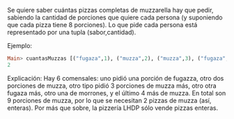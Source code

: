 Se quiere saber cuántas pizzas completas de muzzarella hay que pedir, sabiendo la cantidad de porciones que quiere cada persona (y suponiendo que cada pizza tiene 8 porciones). Lo que pide cada persona está representado por una tupla (sabor,cantidad).

Ejemplo:
```haskell
Main> cuantasMuzzas [("fugaza",1), ("muzza",2), ("muzza",3), ("fugaza",1), ("morrone",1), ("muzza",4)]
2
```

Explicación:
Hay 6 comensales: uno pidió una porción de fugazza, otro dos porciones de muzza, otro tipo pidió 3 porciones de muzza más, otro otra fugaza más, otro una de morrones, y el último  4 más de muzza. En total son 9 porciones de muzza, por lo que se necesitan 2 pizzas de muzza (así, enteras). Por más que sobre, la pizzería LHDP sólo vende pizzas enteras.
